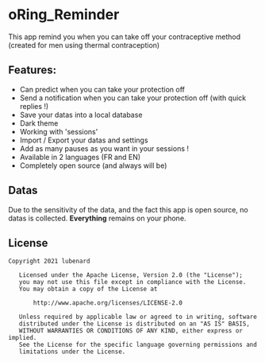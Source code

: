 # oRing_Reminder
This app remind you when you can take off your contraceptive method (created for men using thermal contraception)

## Features:
 - Can predict when you can take your protection off
 - Send a notification when you can take your protection off (with quick replies !)
 - Save your datas into a local database
 - Dark theme
 - Working with 'sessions'
 - Import / Export your datas and settings
 - Add as many pauses as you want in your sessions !
 - Available in 2 languages (FR and EN)
 - Completely open source (and always will be)
 
 ## Datas
Due to the sensitivity of the data, and the fact this app is open source,
no datas is collected. **Everything** remains on your phone.

## License

```
Copyright 2021 lubenard

   Licensed under the Apache License, Version 2.0 (the "License");
   you may not use this file except in compliance with the License.
   You may obtain a copy of the License at

       http://www.apache.org/licenses/LICENSE-2.0

   Unless required by applicable law or agreed to in writing, software
   distributed under the License is distributed on an "AS IS" BASIS,
   WITHOUT WARRANTIES OR CONDITIONS OF ANY KIND, either express or implied.
   See the License for the specific language governing permissions and
   limitations under the License.
```
